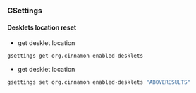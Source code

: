 ### GSettings

#### Desklets location reset
  - get desklet location
  ```bash
  gsettings get org.cinnamon enabled-desklets
  ```

  - get desklet location
  ```bash
  gsettings set org.cinnamon enabled-desklets "ABOVERESULTS"
  ```

